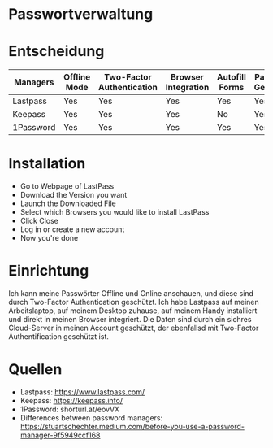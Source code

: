 # Passwortverwaltung

# Entscheidung

|Managers|Offline Mode|Two-Factor Authentication|Browser Integration|Autofill Forms|Password Generator|Security Alert|Portable Application|Mobile Application|Import Passwords|Export Passwords|
|-|-|-|-|-|-|-|-|-|-|-|
|Lastpass|Yes|Yes|Yes|Yes|Yes|Yes|Yes|Yes|Yes|Yes|Yes|
|Keepass|Yes|Yes|Yes|No|Yes|No|Yes|Yes|Yes|Yes|Yes|
|1Password|Yes|Yes|Yes|Yes|Yes|Yes|No|Yes|Yes|Yes|

# Installation

- Go to Webpage of LastPass
- Download the Version you want
- Launch the Downloaded File
- Select which Browsers you would like to install LastPass
- Click Close
- Log in or create a new account
- Now you're done

# Einrichtung
Ich kann meine Passwörter Offline und Online anschauen, und diese sind durch Two-Factor Authentication geschützt. Ich habe Lastpass auf meinen Arbeitslaptop, auf meinem Desktop zuhause, auf meinem Handy installiert und direkt in meinen Browser integriert. Die Daten sind durch ein sichres Cloud-Server in meinen Account geschützt, der ebenfallsd mit Two-Factor Authentification geschützt ist.

# Quellen

- Lastpass: https://www.lastpass.com/
- Keepass: https://keepass.info/
- 1Password: shorturl.at/eovVX
- Differences between password managers: https://stuartschechter.medium.com/before-you-use-a-password-manager-9f5949ccf168
